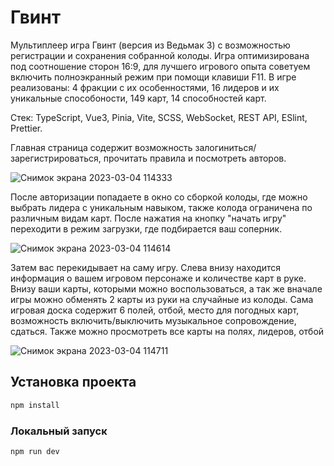# Гвинт
Мультиплеер игра Гвинт (версия из Ведьмак 3) с возможностью регистрации и сохранения собранной колоды. Игра оптимизирована под соотношение сторон 16:9, для лучшего игрового опыта советуем включить полноэкранный режим при помощи клавиши F11. В игре реализованы: 4 фракции с их особенностями, 16 лидеров и их уникальные способоности, 149 карт, 14 способностей карт.

Стек: TypeScript, Vue3, Pinia, Vite, SCSS, WebSocket, REST API, ESlint, Prettier.

Главная страница содержит возможность залогиниться/зарегистрироваться, прочитать правила и посмотреть авторов.

![Снимок экрана 2023-03-04 114333](https://github.com/Parazakatafanny/RS-clone/assets/28781288/ff334851-2981-4bc3-b558-d7abe3c9928e)

После авторизации попадаете в окно со сборкой колоды, где можно выбрать лидера с уникальным навыком, также колода ограничена по различным видам карт. После нажатия на кнопку "начать игру" переходити в режим загрузки, где подбирается ваш соперник.

![Снимок экрана 2023-03-04 114614](https://github.com/Parazakatafanny/RS-clone/assets/28781288/e52eb6bb-71d1-4d27-9cbe-0ba745910784)

Затем вас перекидывает на саму игру. Слева внизу находится информация о вашем игровом персонаже и количестве карт в руке. Внизу ваши карты, которыми можно воспользоваться, а так же вначале игры можно обменять 2 карты из руки на случайные из колоды.
Сама игровая доска содержит 6 полей, отбой, место для погодных карт, возможность включить/выключить музыкальное сопровождение, сдаться. Также можно просмотреть все карты на полях, лидеров, отбой

![Снимок экрана 2023-03-04 114711](https://github.com/Parazakatafanny/RS-clone/assets/28781288/d85ee839-9d0c-429b-9cbf-c7e82053be66)

## Установка проекта


```sh
npm install
```

### Локальный запуск

```sh
npm run dev
```
